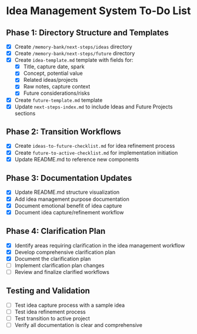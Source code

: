 # Idea Management System To-Do List

## Phase 1: Directory Structure and Templates
- [x] Create `/memory-bank/next-steps/ideas` directory
- [x] Create `/memory-bank/next-steps/future` directory
- [x] Create `idea-template.md` template with fields for:
  - [x] Title, capture date, spark
  - [x] Concept, potential value
  - [x] Related ideas/projects
  - [x] Raw notes, capture context
  - [x] Future considerations/risks
- [x] Create `future-template.md` template
- [x] Update `next-steps-index.md` to include Ideas and Future Projects sections

## Phase 2: Transition Workflows
- [x] Create `ideas-to-future-checklist.md` for idea refinement process
- [x] Create `future-to-active-checklist.md` for implementation initiation
- [x] Update README.md to reference new components

## Phase 3: Documentation Updates
- [x] Update README.md structure visualization
- [x] Add idea management purpose documentation
- [x] Document emotional benefit of idea capture
- [x] Document idea capture/refinement workflow

## Phase 4: Clarification Plan
- [x] Identify areas requiring clarification in the idea management workflow
- [x] Develop comprehensive clarification plan
- [x] Document the clarification plan
- [ ] Implement clarification plan changes
- [ ] Review and finalize clarified workflows

## Testing and Validation
- [ ] Test idea capture process with a sample idea
- [ ] Test idea refinement process
- [ ] Test transition to active project
- [ ] Verify all documentation is clear and comprehensive